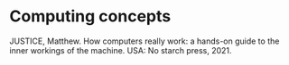 # Computing concepts

JUSTICE, Matthew. How computers really work: a hands-on guide to the inner workings of the machine. USA: No starch press, 2021.
